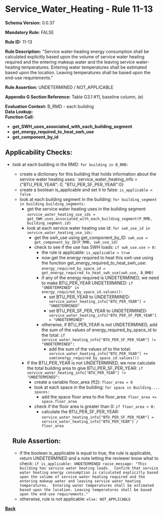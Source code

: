 # Service_Water_Heating - Rule 11-13  
**Schema Version:** 0.0.37  

**Mandatory Rule:** FALSE  

**Rule ID:** 11-13  

**Rule Description:** "Service water-heating energy consumption shall be calculated explicitly based upon the volume of service water heating required and the entering makeup water and the leaving service water-heating temperatures. Entering water temperatures shall be estimated based upon the location. Leaving temperatures shall be based upon the end-use requirements."  

**Rule Assertion:** UNDETERMINED / NOT_APPLICABLE  

**Appendix G Section Reference:** Table G3.1 #11, baseline column, (e)  

**Evaluation Context:** B_RMD - each building  
**Data Lookup:**   
**Function Call:**  
- **get_SWH_uses_associated_with_each_building_segment**
- **get_energy_required_to_heat_swh_use**  
- **get_component_by_id**  

## Applicability Checks:  
- look at each building in the RMD: `for building in B_RMD:`
    - create a dictionary for this building that holds information about the service water heating uses: `service_water_heating_info = {"BTU_PER_YEAR": 0, "BTU_PER_SF_PER_YEAR":0}
    - create a boolean is_applicable and set it to false: `is_applicable = false`
    - look at each building segment in the building: `for building_segment in building.building_segments:`
        - get the service water heating uses in the building segment `service_water_heating_use_ids = get_SWH_uses_associated_with_each_building_segment(P_RMD, building_segment.id)`
        - look at each service water heating use id: `for swh_use_id in service_water_heating_use_ids:`
            - get the swh_use using get_component_by_ID: `swh_use = get_component_by_ID(P_RMD, swh_use_id)`
            - check to see if the use has SWH loads: `if swh_use.use > 0:`
                - the rule is applicable: `is_applicable = true`
                - now get the energy required to heat this swh use using the function get_energy_required_to_heat_swh_use: `energy_required_by_space_id = get_energy_required_to_heat_swh_use(swh_use, B_RMD)`
                - if any of the energy required is UNDETERMINED, we need to make BTU_PER_YEAR UNDETERMINED: `if "UNDETERMINED" in energy_required_by_space_id.values():`
                    - set BTU_PER_YEAR to UNDETERMINED: ` service_water_heating_info["BTU_PER_YEAR"] = "UNDETERMINED"`
                    - set BTU_PER_SF_PER_YEAR to UNDETERMINED: ` service_water_heating_info["BTU_PER_SF_PER_YEAR"] = "UNDETERMINED"`
                - otherwise, if BTU_PER_YEAR is not UNDETERMINED, add the sum of the values of energy_required_by_space_id to the total: `if service_water_heating_info["BTU_PER_SF_PER_YEAR"] != "UNDETERMINED":`
                    - add the sum of the values of to the total: ` service_water_heating_info["BTU_PER_YEAR"] += sum(energy_required_by_space_id.values())`
        - if the BTU_PER_YEAR is not UNDETERMINED, we now calculate the total building area to give BTU_PER_SF_PER_YEAR: `if service_water_heating_info["BTU_PER_YEAR"] != "UNDETERMINED":`
            - create a variable floor_area (ft2): `floor_area = 0`
            - look at each space in the building: `for space in Building.... spaces:`
                - add the space floor area to the floor_area: `floor_area += space.floor_area`
            - check if the floor area is greater than 0: `if floor_area > 0:`
                - calculate the BTU_PER_SF_PER_YEAR: `service_water_heating_info["BTU_PER_SF_PER_YEAR"] = service_water_heating_info["BTU_PER_YEAR"] / floor_area`
      
    
    ## Rule Assertion:
    - if the boolean is_applicable is equal to true, the rule is applicable, return UNDETERMINED and a note letting the reviewer know what to check: `if is_applicable: UNDETERMINED raise_message: "This building has service water heating loads.  Confirm that service water heating energy consumption is calculated explicitly based upon the volume of service water heating required and the entering makeup water and leaving service water heating temperatures.  Entering water temperatures shall be estimated based upon the location. Leaving temperatures shall be based upon the end-use requirements."`
    - otherwise, rule is not applicable: `else: NOT_APPLICABLE`

**[Back](../_toc.md)**
